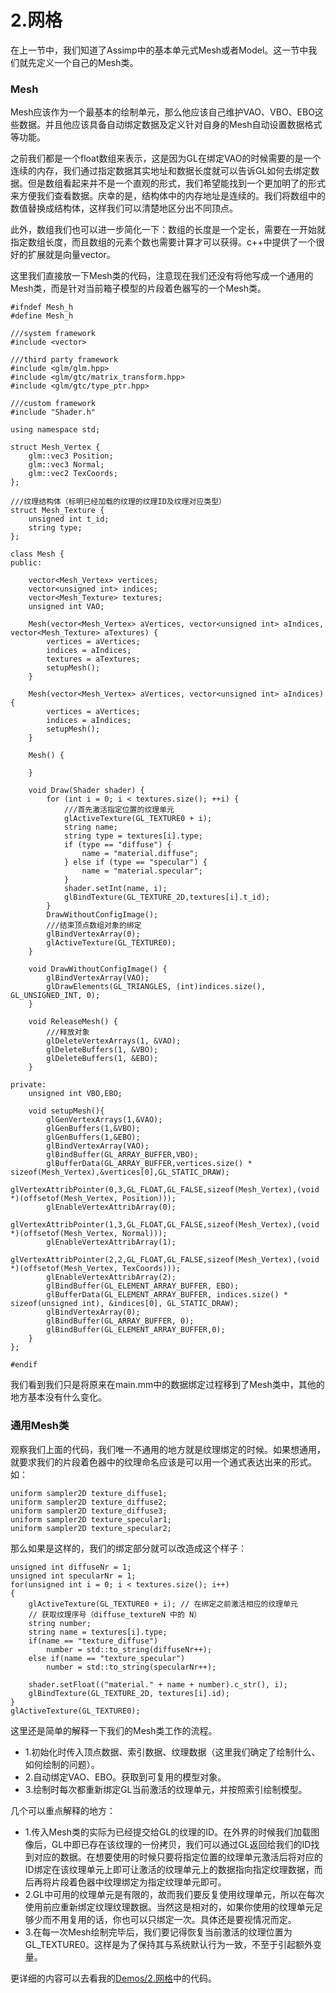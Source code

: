 # 2.网格

在上一节中，我们知道了Assimp中的基本单元式Mesh或者Model。这一节中我们就先定义一个自己的Mesh类。

### Mesh

Mesh应该作为一个最基本的绘制单元，那么他应该自己维护VAO、VBO、EBO这些数据。并且他应该具备自动绑定数据及定义针对自身的Mesh自动设置数据格式等功能。

之前我们都是一个float数组来表示，这是因为GL在绑定VAO的时候需要的是一个连续的内存，我们通过指定数据其实地址和数据长度就可以告诉GL如何去绑定数据。但是数组看起来并不是一个直观的形式，我们希望能找到一个更加明了的形式来方便我们查看数据。庆幸的是，结构体中的内存地址是连续的。我们将数组中的数值替换成结构体，这样我们可以清楚地区分出不同顶点。

此外，数组我们也可以进一步简化一下：数组的长度是一个定长，需要在一开始就指定数组长度，而且数组的元素个数也需要计算才可以获得。c++中提供了一个很好的扩展就是向量vector。

这里我们直接放一下Mesh类的代码，注意现在我们还没有将他写成一个通用的Mesh类，而是针对当前箱子模型的片段着色器写的一个Mesh类。

```
#ifndef Mesh_h
#define Mesh_h

///system framework
#include <vector>

///third party framework
#include <glm/glm.hpp>
#include <glm/gtc/matrix_transform.hpp>
#include <glm/gtc/type_ptr.hpp>

///custom framework
#include "Shader.h"

using namespace std;

struct Mesh_Vertex {
    glm::vec3 Position;
    glm::vec3 Normal;
    glm::vec2 TexCoords;
};

///纹理结构体（标明已经加载的纹理的纹理ID及纹理对应类型）
struct Mesh_Texture {
    unsigned int t_id;
    string type;
};

class Mesh {
public:
    
    vector<Mesh_Vertex> vertices;
    vector<unsigned int> indices;
    vector<Mesh_Texture> textures;
    unsigned int VAO;
    
    Mesh(vector<Mesh_Vertex> aVertices, vector<unsigned int> aIndices, vector<Mesh_Texture> aTextures) {
        vertices = aVertices;
        indices = aIndices;
        textures = aTextures;
        setupMesh();
    }
    
    Mesh(vector<Mesh_Vertex> aVertices, vector<unsigned int> aIndices) {
        vertices = aVertices;
        indices = aIndices;
        setupMesh();
    }
    
    Mesh() {
        
    }
    
    void Draw(Shader shader) {
        for (int i = 0; i < textures.size(); ++i) {
            ///首先激活指定位置的纹理单元
            glActiveTexture(GL_TEXTURE0 + i);
            string name;
            string type = textures[i].type;
            if (type == "diffuse") {
                name = "material.diffuse";
            } else if (type == "specular") {
                name = "material.specular";
            }
            shader.setInt(name, i);
            glBindTexture(GL_TEXTURE_2D,textures[i].t_id);
        }
        DrawWithoutConfigImage();
        ///结束顶点数组对象的绑定
        glBindVertexArray(0);
        glActiveTexture(GL_TEXTURE0);
    }
    
    void DrawWithoutConfigImage() {
        glBindVertexArray(VAO);
        glDrawElements(GL_TRIANGLES, (int)indices.size(), GL_UNSIGNED_INT, 0);
    }
    
    void ReleaseMesh() {
        ///释放对象
        glDeleteVertexArrays(1, &VAO);
        glDeleteBuffers(1, &VBO);
        glDeleteBuffers(1, &EBO);
    }
    
private:
    unsigned int VBO,EBO;
    
    void setupMesh(){
        glGenVertexArrays(1,&VAO);
        glGenBuffers(1,&VBO);
        glGenBuffers(1,&EBO);
        glBindVertexArray(VAO);
        glBindBuffer(GL_ARRAY_BUFFER,VBO);
        glBufferData(GL_ARRAY_BUFFER,vertices.size() * sizeof(Mesh_Vertex),&vertices[0],GL_STATIC_DRAW);
        glVertexAttribPointer(0,3,GL_FLOAT,GL_FALSE,sizeof(Mesh_Vertex),(void *)(offsetof(Mesh_Vertex, Position)));
        glEnableVertexAttribArray(0);
        glVertexAttribPointer(1,3,GL_FLOAT,GL_FALSE,sizeof(Mesh_Vertex),(void *)(offsetof(Mesh_Vertex, Normal)));
        glEnableVertexAttribArray(1);
        glVertexAttribPointer(2,2,GL_FLOAT,GL_FALSE,sizeof(Mesh_Vertex),(void *)(offsetof(Mesh_Vertex, TexCoords)));
        glEnableVertexAttribArray(2);
        glBindBuffer(GL_ELEMENT_ARRAY_BUFFER, EBO);
        glBufferData(GL_ELEMENT_ARRAY_BUFFER, indices.size() * sizeof(unsigned int), &indices[0], GL_STATIC_DRAW);
        glBindVertexArray(0);
        glBindBuffer(GL_ARRAY_BUFFER, 0);
        glBindBuffer(GL_ELEMENT_ARRAY_BUFFER,0);
    }
};

#endif

```

我们看到我们只是将原来在main.mm中的数据绑定过程移到了Mesh类中，其他的地方基本没有什么变化。

### 通用Mesh类

观察我们上面的代码，我们唯一不通用的地方就是纹理绑定的时候。如果想通用，就要求我们的片段着色器中的纹理命名应该是可以用一个通式表达出来的形式。如：

```
uniform sampler2D texture_diffuse1;
uniform sampler2D texture_diffuse2;
uniform sampler2D texture_diffuse3;
uniform sampler2D texture_specular1;
uniform sampler2D texture_specular2;
```

那么如果是这样的，我们的绑定部分就可以改造成这个样子：

```
unsigned int diffuseNr = 1;
unsigned int specularNr = 1;
for(unsigned int i = 0; i < textures.size(); i++)
{
    glActiveTexture(GL_TEXTURE0 + i); // 在绑定之前激活相应的纹理单元
    // 获取纹理序号（diffuse_textureN 中的 N）
    string number;
    string name = textures[i].type;
    if(name == "texture_diffuse")
        number = std::to_string(diffuseNr++);
    else if(name == "texture_specular")
        number = std::to_string(specularNr++);

    shader.setFloat(("material." + name + number).c_str(), i);
    glBindTexture(GL_TEXTURE_2D, textures[i].id);
}
glActiveTexture(GL_TEXTURE0);
```

这里还是简单的解释一下我们的Mesh类工作的流程。

- 1.初始化时传入顶点数据、索引数据、纹理数据（这里我们确定了绘制什么、如何绘制的问题）。
- 2.自动绑定VAO、EBO。获取到可复用的模型对象。
- 3.绘制时每次都重新绑定GL当前激活的纹理单元，并按照索引绘制模型。

几个可以重点解释的地方：

- 1.传入Mesh类的实际为已经提交给GL的纹理的ID。在外界的时候我们加载图像后，GL中即已存在该纹理的一份拷贝，我们可以通过GL返回给我们的ID找到对应的数据。在想要使用的时候只要将指定位置的纹理单元激活后将对应的ID绑定在该纹理单元上即可让激活的纹理单元上的数据指向指定纹理数据，而后再将片段着色器中纹理绑定为指定纹理单元即可。
- 2.GL中可用的纹理单元是有限的，故而我们要反复使用纹理单元，所以在每次使用前应重新绑定纹理纹理数据。当然这是相对的，如果你使用的纹理单元足够少而不用复用的话，你也可以只绑定一次。具体还是要视情况而定。
- 3.在每一次Mesh绘制完毕后，我们要记得恢复当前激活的纹理位置为GL_TEXTURE0。这样是为了保持其与系统默认行为一致，不至于引起额外变量。

更详细的内容可以去看我的[Demos/2.网格](https://github.com/CodeWicky/Learning-OpenGL/tree/master/%E6%A8%A1%E5%9E%8B%E5%8A%A0%E8%BD%BD/Demos/2.%E7%BD%91%E6%A0%BC)中的代码。


